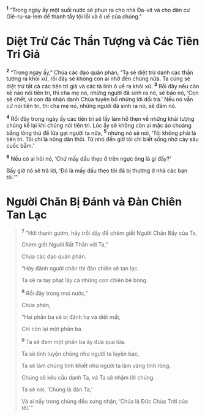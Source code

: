 <sup><b>1</b></sup> “Trong ngày ấy một suối nước sẽ phun ra cho nhà Ða-vít và cho dân cư Giê-ru-sa-lem để thanh tẩy tội lỗi và ô uế của chúng.”

# Diệt Trừ Các Thần Tượng và Các Tiên Tri Giả
<sup><b>2</b></sup> “Trong ngày ấy,” Chúa các đạo quân phán, “Ta sẽ diệt trừ danh các thần tượng ra khỏi xứ, rồi đây sẽ không còn ai nhớ đến chúng nữa. Ta cũng sẽ diệt trừ tất cả các tiên tri giả và các tà linh ô uế ra khỏi xứ. <sup><b>3</b></sup> Rồi đây nếu còn kẻ nào nói tiên tri, thì cha mẹ nó, những người đã sinh ra nó, sẽ bảo nó, ‘Con sẽ chết, vì con đã nhân danh Chúa tuyên bố những lời dối trá.’ Nếu nó vẫn cứ nói tiên tri, thì cha mẹ nó, những người đã sinh ra nó, sẽ đâm nó.

<sup><b>4</b></sup> Rồi đây trong ngày ấy các tiên tri sẽ lấy làm hổ thẹn về những khải tượng chúng kể lại khi chúng nói tiên tri. Lúc ấy sẽ không còn ai mặc áo choàng bằng lông thú để lừa gạt người ta nữa, <sup><b>5</b></sup> nhưng nó sẽ nói, ‘Tôi không phải là tiên tri. Tôi chỉ là nông dân thôi. Từ nhỏ đến giờ tôi chỉ biết sống nhờ cày sâu cuốc bẫm.’

<sup><b>6</b></sup> Nếu có ai hỏi nó, ‘Chứ mấy dấu thẹo ở trên ngực ông là gì đấy?’

Bấy giờ nó sẽ trả lời, ‘Ðó là mấy dấu thẹo tôi đã bị thương ở nhà các bạn tôi.’”

# Người Chăn Bị Ðánh và Ðàn Chiên Tan Lạc

> <sup><b>7</b></sup> “Hỡi thanh gươm, hãy trỗi dậy để chém giết Người Chăn Bầy của Ta,
> 
> Chém giết Người Rất Thân với Ta,”
> 
> Chúa các đạo quân phán.
> 
> “Hãy đánh người chăn thì đàn chiên sẽ tan lạc.
> 
> Ta sẽ ra tay phạt lây cả những con chiên bé bỏng.
> 
> <sup><b>8</b></sup> Rồi đây trong mọi nước,”
> 
> Chúa phán,
> 
> “Hai phần ba sẽ bị đánh hạ và diệt mất,
> 
> Chỉ còn lại một phần ba.
> 
> <sup><b>9</b></sup> Ta sẽ đem một phần ba ấy đưa qua lửa.
> 
> Ta sẽ tinh luyện chúng như người ta luyện bạc,
> 
> Ta sẽ làm chúng tinh khiết như người ta làm vàng tinh ròng.
> 
> Chúng sẽ kêu cầu danh Ta, và Ta sẽ nhậm lời chúng.
> 
> Ta sẽ nói, ‘Chúng là dân Ta,’
> 
> Và ai nấy trong chúng đều xưng nhận, ‘Chúa là Ðức Chúa Trời của tôi.’”